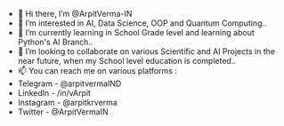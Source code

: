 - 👋 Hi there, I’m @ArpitVerma-IN
- 👀 I’m interested in AI, Data Science, OOP and Quantum Computing..
- 🌱 I’m currently learning in School Grade level and learning about Python's AI Branch..
- 💞️ I’m looking to collaborate on various Scientific and AI Projects in the near future, when my School level education is completed..
- 📫 You can reach me on various platforms :
-    Telegram   - @arpitvermaIND
-    LinkedIn   - /in/vArpit
-    Instagram  - @arpitkrverma
-    Twitter    - @ArpitVermaIN

<!---
ArpitVerma-IN/ArpitVerma-IN is a ✨ special ✨ repository because its `README.md` (this file) appears on your GitHub profile.
You can click the Preview link to take a look at your changes.
--->
